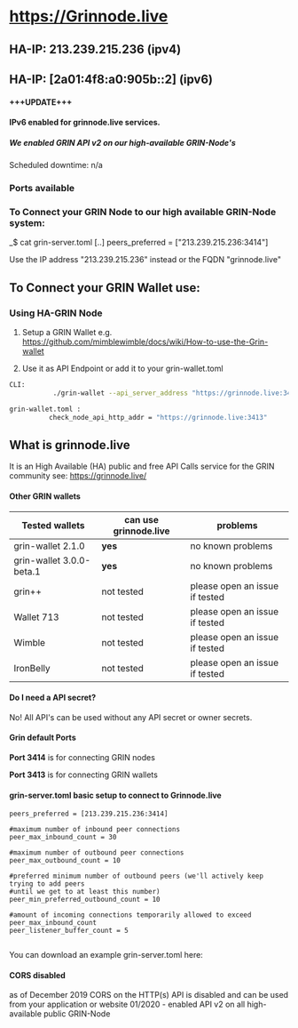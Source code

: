 # https://Grinnode.live 

## HA-IP: 213.239.215.236 (ipv4)
## HA-IP: [2a01:4f8:a0:905b::2]  (ipv6)

#### +++UPDATE+++
#### IPv6 enabled for grinnode.live services. 

##### We enabled GRIN API v2 on our high-available GRIN-Node's

Scheduled downtime: n/a 

### Ports available
### To Connect your GRIN Node to our high available GRIN-Node system:
_$ cat grin-server.toml
[..]
peers_preferred = ["213.239.215.236:3414"]

Use the IP address "213.239.215.236" instead or the FQDN "grinnode.live"

## To Connect your GRIN Wallet use:

### Using HA-GRIN Node 
1. Setup a GRIN Wallet e.g. https://github.com/mimblewimble/docs/wiki/How-to-use-the-Grin-wallet

2. Use it as API Endpoint or add it to your grin-wallet.toml 
```bash
CLI:
           ./grin-wallet --api_server_address "https://grinnode.live:3413"

grin-wallet.toml :
          check_node_api_http_addr = "https://grinnode.live:3413"
```


## What is grinnode.live
It is an High Available (HA) public and free API Calls service for the GRIN community 
see: https://grinnode.live/


#### Other GRIN wallets 

Tested wallets | can use grinnode.live | problems
------------ | ------------- | -------------
grin-wallet 2.1.0 | **yes**  | no known problems 
grin-wallet 3.0.0-beta.1 | **yes**  | no known problems 
grin++ |  not tested | please open an issue if tested
Wallet 713 |  not tested | please open an issue if tested
Wimble |  not tested | please open an issue if tested
IronBelly | not tested | please open an issue if tested

#### Do I need a API secret? 
No! 
All API's can be used without any API secret or owner secrets. 

#### Grin default Ports

**Port 3414** is for connecting GRIN nodes

**Port 3413** is for connecting GRIN wallets


#### grin-server.toml basic setup to connect to Grinnode.live 

```
peers_preferred = [213.239.215.236:3414]

#maximum number of inbound peer connections
peer_max_inbound_count = 30

#maximum number of outbound peer connections
peer_max_outbound_count = 10

#preferred minimum number of outbound peers (we'll actively keep trying to add peers
#until we get to at least this number)
peer_min_preferred_outbound_count = 10

#amount of incoming connections temporarily allowed to exceed peer_max_inbound_count
peer_listener_buffer_count = 5


```
You can download an example grin-server.toml here: 




#### CORS disabled
as of December 2019 CORS on the HTTP(s) API is disabled and can be used from your application or website
01/2020 - enabled API v2 on all high-available public GRIN-Node
